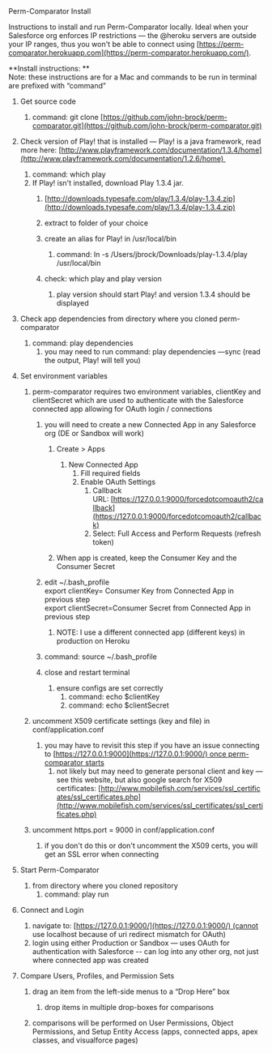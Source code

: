 ##   
Perm-Comparator Install

Instructions to install and run Perm-Comparator locally. Ideal when your Salesforce org enforces IP restrictions — the @heroku servers are outside your IP ranges, thus you won't be able to connect using [https://perm-comparator.herokuapp.com](https://perm-comparator.herokuapp.com/).

**Install instructions: **  
Note: these instructions are for a Mac and commands to be run in terminal are prefixed with “command”

1. Get source code 
    1. command: git clone [https://github.com/john-brock/perm-comparator.git](https://github.com/john-brock/perm-comparator.git)

2. Check version of Play! that is installed — Play! is a java framework, read more here: [http://www.playframework.com/documentation/1.3.4/home](http://www.playframework.com/documentation/1.2.6/home) 
    1. command: which play
    2. If Play! isn't installed, download Play 1.3.4 jar.
        1. [http://downloads.typesafe.com/play/1.3.4/play-1.3.4.zip](http://downloads.typesafe.com/play/1.3.4/play-1.3.4.zip)
        2. extract to folder of your choice
        3. create an alias for Play! in /usr/local/bin
            1. command: ln -s /Users/jbrock/Downloads/play-1.3.4/play /usr/local/bin

        4. check: which play and play version
            1. play version should start Play! and version 1.3.4 should be displayed

3. Check app dependencies from directory where you cloned perm-comparator
    1. command: play dependencies
        1. you may need to run command: play dependencies —sync (read the output, Play! will tell you)

4. Set environment variables
    1. perm-comparator requires two environment variables, clientKey and clientSecret which are used to authenticate with the Salesforce connected app allowing for OAuth login / connections
        1. you will need to create a new Connected App in any Salesforce org (DE or Sandbox will work)
            1. Create &gt; Apps
                1. New Connected App
                    1. Fill required fields
                    2. Enable OAuth Settings
                        1. Callback URL: [https://127.0.0.1:9000/forcedotcomoauth2/callback](https://127.0.0.1:9000/forcedotcomoauth2/callback)
                        2. Select: Full Access and Perform Requests (refresh token)

            2. When app is created, keep the Consumer Key and the Consumer Secret 

        2. edit ~/.bash_profile   
export clientKey= Consumer Key from Connected App in previous step  
export clientSecret=Consumer Secret from Connected App in previous step
            1. NOTE: I use a different connected app (different keys) in production on Heroku

        3. command: source ~/.bash_profile
        4. close and restart terminal
            1. ensure configs are set correctly
                1. command: echo $clientKey
                2. command: echo $clientSecret

    2. uncomment X509 certificate settings (key and file) in conf/application.conf
        1. you may have to revisit this step if you have an issue connecting to [https://127.0.0.1:9000](https://127.0.0.1:9000/) once perm-comparator starts
            1. not likely but may need to generate personal client and key — see this website, but also google search for X509 certificates: [http://www.mobilefish.com/services/ssl_certificates/ssl_certificates.php](http://www.mobilefish.com/services/ssl_certificates/ssl_certificates.php)

    3. uncomment https.port = 9000 in conf/application.conf
        1. if you don't do this or don't uncomment the X509 certs, you will get an SSL error when connecting

5. Start Perm-Comparator
    1. from directory where you cloned repository 
        1. command: play run

6. Connect and Login
    1. navigate to: [https://127.0.0.1:9000/](https://127.0.0.1:9000/) (cannot use localhost because of uri redirect mismatch for OAuth)
    2. login using either Production or Sandbox — uses OAuth for authentication with Salesforce -- can log into any other org, not just where connected app was created

7. Compare Users, Profiles, and Permission Sets 
    1. drag an item from the left-side menus to a “Drop Here” box
        1. drop items in multiple drop-boxes for comparisons

    2. comparisons will be performed on User Permissions, Object Permissions, and Setup Entity Access (apps, connected apps, apex classes, and visualforce pages)

